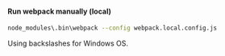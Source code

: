 #### Run webpack manually (local)

```bash
node_modules\.bin\webpack --config webpack.local.config.js
```
Using backslashes for Windows OS.
